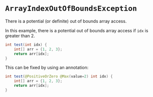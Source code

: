 # `ArrayIndexOutOfBoundsException`

There is a potential (or definite) out of bounds array access.


In this example, there is a potential out of bounds array access if `idx` is greater than 2.
```java hl_lines="3"
int test(int idx) {
    int[] arr = {1, 2, 3};
    return arr[idx];
}
```

This can be fixed by using an annotation:
```java hl_lines="1"
int test(@PositiveOrZero @Max(value=2) int idx) {
    int[] arr = {1, 2, 3};
    return arr[idx];
}
```
